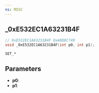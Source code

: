 ```yaml
---
ns: MISC
---
```

## _0xE532EC1A63231B4F

```c
// 0xE532EC1A63231B4F 0xA0D8C749
void _0xE532EC1A63231B4F(int p0, int p1);
```

```
SET_*
```

## Parameters
* **p0**: 
* **p1**: 

